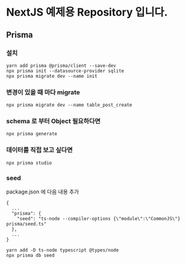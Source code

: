 # NextJS 예제용 Repository 입니다.

## Prisma
### 설치
```
yarn add prisma @prisma/client --save-dev
npx prisma init --datasource-provider sqlite
npx prisma migrate dev --name init
```
### 변경이 있을 때 마다 migrate
```
npx prisma migrate dev --name table_post_create
```
### schema 로 부터 Object 필요하다면
```
npx prisma generate
```
### 데이터를 직접 보고 싶다면
```
npx prisma studio
```
### seed
package.json 에 다음 내용 추가
```
{
  ...
  "prisma": {
    "seed": "ts-node --compiler-options {\"module\":\"CommonJS\"} prisma/seed.ts"
  },
  ...
}
```
```
yarn add -D ts-node typescript @types/node
npx prisma db seed
```
